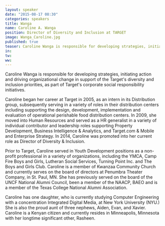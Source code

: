 ```yaml
---
layout: speaker
date: "2015-08-17 08:30"
categories: speakers
title: Wanga
name: Caroline A. Wanga 
position: Director of Diversity and Inclusion at TARGET
image: Wanga_Caroline.jpg
published: true
teaser: Caroline Wanga is responsible for developing strategies, initiating action and driving organizational change in support of the Target's diversity and inclusion priorities, as part of Target's corporate social responsibility initiatives.
in:
tw:
ww: 
---
```

Caroline Wanga is responsible for developing strategies, initiating action and driving organizational change in support of the Target's diversity and inclusion priorities, as part of Target's corporate social responsibility initiatives.

Caroline began her career at Target in 2005, as an intern in its Distribution group, subsequently serving in a variety of roles in their distribution centers including supporting the design, development, implementation and evaluation of operational perishable food distribution centers. In 2009, she moved into Human Resources and served as a HR generalist in a variety of individual contributor and leadership roles supporting Property Development, Business Intelligence & Analytics, and Target.com & Mobile and Enterprise Strategy. In 2014, Caroline was promoted into her current role as Director of Diversity & Inclusion.

Prior to Target, Caroline served in Youth Development positions as a non-profit professional in a variety of organizations, including the YMCA, Camp Fire Boys and Girls, Lutheran Social Services, Turning Point Inc. and The Boys and Girls Club. Caroline is a member of Kwanzaa Community Church and currently serves on the board of directors at Penumbra Theater Company, in St. Paul, MN. She has previously served on the board of the UNCF National Alumni Council, been a member of the NAACP, BAEO and is a member of the Texas College National Alumni Association.

Caroline has one daughter, who is currently studying Computer Engineering with a concentration Integrated Digital Media, at New York University (NYU.) She is also the proud aunt of three nephews, Aiden, Evan, and Xavier. Caroline is a Kenyan citizen and currently resides in Minneapolis, Minnesota with her longtime significant other, Rasheen.
